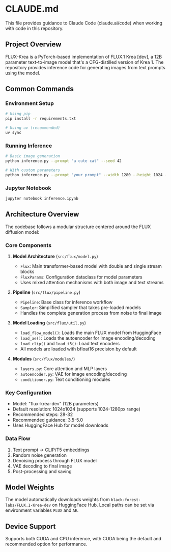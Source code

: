 # CLAUDE.md

This file provides guidance to Claude Code (claude.ai/code) when working with code in this repository.

## Project Overview

FLUX-Krea is a PyTorch-based implementation of FLUX.1 Krea [dev], a 12B parameter text-to-image model that's a CFG-distilled version of Krea 1. The repository provides inference code for generating images from text prompts using the model.

## Common Commands

### Environment Setup
```bash
# Using pip
pip install -r requirements.txt

# Using uv (recommended)
uv sync
```

### Running Inference
```bash
# Basic image generation
python inference.py --prompt "a cute cat" --seed 42

# With custom parameters
python inference.py --prompt "your prompt" --width 1280 --height 1024 --guidance 4.5 --num-steps 28 --seed 42 --output my_image.png
```

### Jupyter Notebook
```bash
jupyter notebook inference.ipynb
```

## Architecture Overview

The codebase follows a modular structure centered around the FLUX diffusion model:

### Core Components

1. **Model Architecture** (`src/flux/model.py`)
   - `Flux`: Main transformer-based model with double and single stream blocks
   - `FluxParams`: Configuration dataclass for model parameters
   - Uses mixed attention mechanisms with both image and text streams

2. **Pipeline** (`src/flux/pipeline.py`)
   - `Pipeline`: Base class for inference workflow
   - `Sampler`: Simplified sampler that takes pre-loaded models
   - Handles the complete generation process from noise to final image

3. **Model Loading** (`src/flux/util.py`)
   - `load_flow_model()`: Loads the main FLUX model from HuggingFace
   - `load_ae()`: Loads the autoencoder for image encoding/decoding
   - `load_clip()` and `load_t5()`: Load text encoders
   - All models are loaded with bfloat16 precision by default

4. **Modules** (`src/flux/modules/`)
   - `layers.py`: Core attention and MLP layers
   - `autoencoder.py`: VAE for image encoding/decoding
   - `conditioner.py`: Text conditioning modules

### Key Configuration
- Model: "flux-krea-dev" (12B parameters)
- Default resolution: 1024x1024 (supports 1024-1280px range)
- Recommended steps: 28-32
- Recommended guidance: 3.5-5.0
- Uses HuggingFace Hub for model downloads

### Data Flow
1. Text prompt → CLIP/T5 embeddings
2. Random noise generation
3. Denoising process through FLUX model
4. VAE decoding to final image
5. Post-processing and saving

## Model Weights
The model automatically downloads weights from `black-forest-labs/FLUX.1-Krea-dev` on HuggingFace Hub. Local paths can be set via environment variables `FLUX` and `AE`.

## Device Support
Supports both CUDA and CPU inference, with CUDA being the default and recommended option for performance.